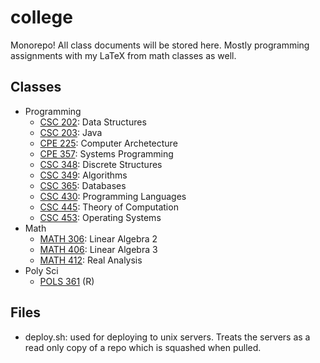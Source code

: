 # college

Monorepo! All class documents will be stored here. Mostly programming assignments with my LaTeX from math classes as well.

## Classes
- Programming
  - [CSC 202](/CSC202): Data Structures
  - [CSC 203](/CSC203): Java
  - [CPE 225](/CPE225): Computer Archetecture
  - [CPE 357](/CPE357): Systems Programming
  - [CSC 348](/CSC348): Discrete Structures
  - [CSC 349](/CSC349): Algorithms
  - [CSC 365](/CSC365): Databases
  - [CSC 430](/CSC430): Programming Languages
  - [CSC 445](/CSC445): Theory of Computation
  - [CSC 453](/CSC453): Operating Systems
- Math
  - [MATH 306](/MATH306): Linear Algebra 2
  - [MATH 406](/MATH406): Linear Algebra 3
  - [MATH 412](/MATH412): Real Analysis
- Poly Sci
  - [POLS 361](/POLS361) (R)

## Files
- deploy.sh: used for deploying to unix servers. Treats the servers as a read only copy of a repo which is squashed when pulled.
